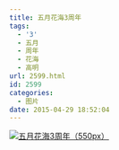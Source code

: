 ```yaml
---
title: 五月花海3周年
tags:
  - '3'
  - 五月
  - 周年
  - 花海
  - 高明
url: 2599.html
id: 2599
categories:
  - 图片
date: 2015-04-29 18:52:04
---
```


[![五月花海3周年（550px）](http://photo.guolaijie.com/rooufer/uploads/2015/04/五月花海3周年（550）.jpg)](http://photo.guolaijie.com/rooufer/uploads/2015/04/五月花海3周年（550）.jpg)